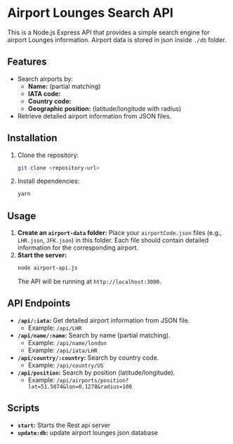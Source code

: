 # Airport Lounges Search API

This is a Node.js Express API that provides a simple search engine for airport Lounges information. Airport data is stored in json inside ```./db``` folder.

## Features

- Search airports by:
    - **Name:** (partial matching)
    - **IATA code:**
    - **Country code:**
    - **Geographic position:** (latitude/longitude with radius)
- Retrieve detailed airport information from JSON files.

## Installation

1. Clone the repository:
   ```bash
   git clone <repository-url>
   ```
2. Install dependencies:
   ```bash
   yarn
   ```

## Usage

1. **Create an `airport-data` folder:** Place your `airportCode.json` files (e.g., `LHR.json`, `JFK.json`) in this folder. Each file should contain detailed information for the corresponding airport.
2. **Start the server:**
   ```bash
   node airport-api.js 
   ```
   The API will be running at `http://localhost:3000`.

## API Endpoints

- **`/api/:iata`:** Get detailed airport information from JSON file.
  - Example: `/api/LHR`
- **`/api/name/:name`:** Search by name (partial matching).
  - Example: `/api/name/london`
  - Example: `/api/iata/LHR`
- **`/api/country/:country`:** Search by country code.
  - Example: `/api/country/US`
- **`/api/position`:** Search by position (latitude/longitude).
  - Example: `/api/airports/position?lat=51.5074&lon=0.1278&radius=100`


## Scripts

- **`start`:**  Starts the Rest api server
- **`update:db`:**  update airport lounges json database

